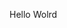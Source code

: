 Hello Wolrd

































































































































































































































































































































































































































































































































































































































































































































































































































































































































































































































































































































































































































































































































































































































































































































































































































































































































































































































































































































































































































































































































































































































































































































































































































































































































































































































































































































































































































































































































































































































































































































































































































































































































































































































































































































































































































































































































































































































































































































































































































































































































































































































































































































































































































































































































































































































































































































































































































































































































































































































































































































































































































































































































